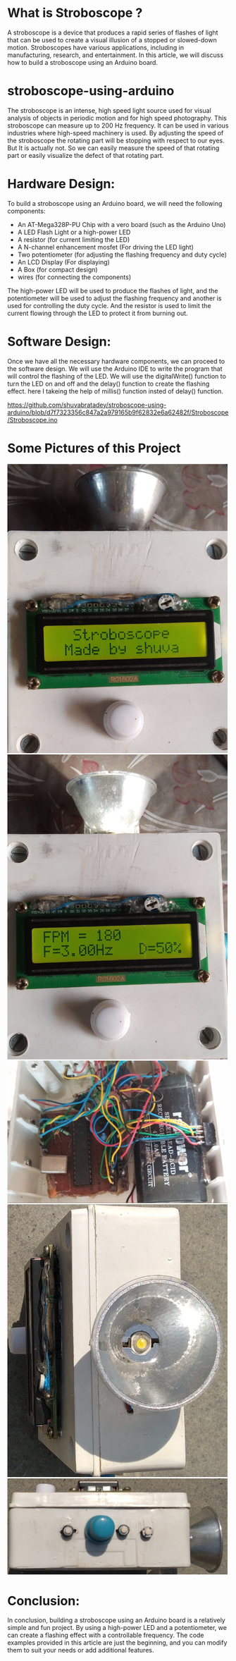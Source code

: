 # What is Stroboscope ?
A stroboscope is a device that produces a rapid series of flashes of light that can be used to create a visual illusion of a stopped or slowed-down motion. Stroboscopes have various applications, including in manufacturing, research, and entertainment. In this article, we will discuss how to build a stroboscope using an Arduino board.

# stroboscope-using-arduino
The stroboscope is an intense, high speed light source used for visual analysis of objects in periodic motion and for high speed photography.
This stroboscope can measure up to 200 Hz frequency. It can be used in various industries where high-speed machinery is used. By adjusting the speed of the stroboscope the rotating part will be stopping with respect to our eyes. But It is actually not. So we can easily measure the speed of that rotating part or easily visualize the defect of that rotating part.

# Hardware Design:
To build a stroboscope using an Arduino board, we will need the following components:

- An AT-Mega328P-PU Chip with a vero board (such as the Arduino Uno)
- A LED Flash Light or a high-power LED
- A resistor (for current limiting the LED)
- A N-channel enhancement mosfet (For driving the LED light)
- Two potentiometer (for adjusting the flashing frequency and duty cycle)
- An LCD Display (For displaying)
- A Box (for compact design)
- wires (for connecting the components)

The high-power LED will be used to produce the flashes of light, and the potentiometer will be used to adjust the flashing frequency and another is used for controlling the duty cycle. And the resistor is used to limit the current flowing through the LED to protect it from burning out.

# Software Design:
Once we have all the necessary hardware components, we can proceed to the software design. We will use the Arduino IDE to write the program that will control the flashing of the LED. We will use the digitalWrite() function to turn the LED on and off and the delay() function to create the flashing effect. here I takeing the help of millis() function insted of delay() function.

https://github.com/shuvabratadey/stroboscope-using-arduino/blob/d7f7323356c847a2a979165b9f62832e6a62482f/Stroboscope/Stroboscope.ino

# Some Pictures of this Project
<img src="https://github.com/shuvabratadey/stroboscope-using-arduino/blob/main/Stroboscope%20Pictures/Starting%20Time.jpg" width="500"/>
<img src="https://github.com/shuvabratadey/stroboscope-using-arduino/blob/main/Stroboscope%20Pictures/Start%20Measurement.jpg" width="500"/>
<img src="https://github.com/shuvabratadey/stroboscope-using-arduino/blob/main/Stroboscope%20Pictures/Internal%20Circuit.jpg" width="500"/>
</br><img src="https://github.com/shuvabratadey/stroboscope-using-arduino/blob/main/Stroboscope%20Pictures/Front%20Side.jpg" width="500"/>
</br><img src="https://github.com/shuvabratadey/stroboscope-using-arduino/blob/main/Stroboscope%20Pictures/Right%20Side.jpg" width="500"/>

# Conclusion:
In conclusion, building a stroboscope using an Arduino board is a relatively simple and fun project. By using a high-power LED and a potentiometer, we can create a flashing effect with a controllable frequency. The code examples provided in this article are just the beginning, and you can modify them to suit your needs or add additional features.
